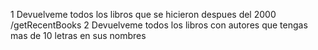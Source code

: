 1 Devuelveme todos los libros que se hicieron despues del 2000 /getRecentBooks
2 Devuelveme todos los libros con autores que tengas mas de 10 letras en sus nombres

